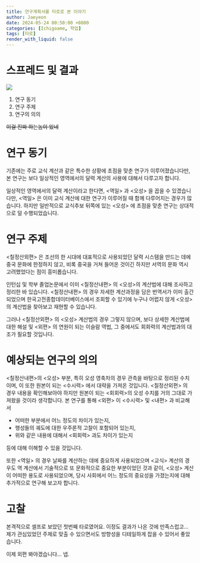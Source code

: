 ```yaml
---
title: 연구계획서를 타로로 본 이야기
author: Jaeyeon
date: 2024-05-24 00:50:00 +0800
categories: [Ichigoame, 학업]
tags: [타로]
render_with_liquid: false
---
```


# 스프레드 및 결과

![](https://objectstorage.ap-seoul-1.oraclecloud.com/n/cnftfbml9zxa/b/bucket-20230907-0739/o/misskey/45f5a359-b1aa-459c-a53b-8dd3fca978c6.jpeg)

1. 연구 동기
2. 연구 주제
3. 연구의 의의

~~이걸 진짜 하는놈이 있네~~

# 연구 동기

기존에는 주로 교식 계산과 같은 특수한 상황에 초점을 맞춘 연구가 이루어졌습니다만, 본 연구는 보다 일상적인 영역에서의 달력 계산의 사용에 대해서 다루고자 합니다. 

일상적인 영역에서의 달력 계산이라고 한다면, <역일> 과 <오성> 을 꼽을 수 있겠습니다만, <역일> 은 이미 교식 계산에 대한 연구가 이루어질 때 함께 다루어지는 경우가 많습니다. 하지만 일반적으로 교식추보 뒤쪽에 있는 <오성> 에 초점을 맞춘 연구는 상대적으로 덜 수행되었습니다.

# 연구 주제

<칠정산외편> 은 조선의 한 시대에 대표적으로 사용되었던 달력 시스템을 만드는 데에 중국 문화에 한정하지 않고, 비록 중국을 거쳐 들어온 것이긴 하지만 서역의 문화 역시 고려했었다는 점이 흥미롭습니다.

인턴십 및 학부 졸업논문에서 이미 <칠정산내편> 의 <오성>의 계산법에 대해 조사하고 정리한 바 있습니다. <칠정산내편> 의 경우 자세한 계산과정을 담은 번역서가 이미 출간되었으며 한국고전종합데이터베이스에서 조회할 수 있기에 누구나 어렵지 않게 <오성>의 계산법을 찾아보고 재현할 수 있습니다. 

그러나 <칠정산외편> 의 <오성> 계산법의 경우 그렇지 않으며, 보다 상세한 계산법에 대한 해설 및 <외편> 의 연원이 되는 이슬람 역법, 그 중에서도 회회력의 계산법과의 대조가 필요할 것입니다.

# 예상되는 연구의 의의

<칠정산내편>의 <오성> 부분, 특히 오성 영축차의 경우 관측을 바탕으로 정리된 수치이며, 이 또한 원본이 되는 <수시력> 에서 대략을 가져온 것입니다. <칠정산외편> 의 경우 내용을 확인해보아야 하지만 원본이 되는 <회회력>의 오성 수치를 거의 그대로 가져왔을 것이라 생각합니다. 본 연구를 통해 <외편> 이 <수시력> 및 <내편> 과 비교해서 

- 어떠한 부분에서 어느 정도의 차이가 있는지,
- 행성들의 궤도에 대한 우주론적 고찰이 포함되어 있는지,
- 위와 같은 내용에 대해서 <회회력> 과도 차이가 있는지

등에 대해 이해할 수 있을 것입니다.

또한 <역일> 의 경우 날짜를 계산하는 데에 중요하게 사용되었으며 <교식> 계산의 경우도 역 계산에서 기술적으로 또 문화적으로 중요한 부분이었던 것과 같이, <오성> 계산이 어떠한 용도로 사용되었으며, 당시 사회에서 어느 정도의 중요성을 가졌는지에 대해 추가적으로 연구해 보고자 합니다.

# 고찰

본격적으로 셀프로 보았던 첫번째 타로였어요. 이정도 결과가 나온 것에 만족스럽고... 제가 관심있었던 주제로 맞출 수 있으면서도 방향성을 디테일하게 잡을 수 있어서 좋았습니다.

이제 외편 봐야겠습니다... 넵.